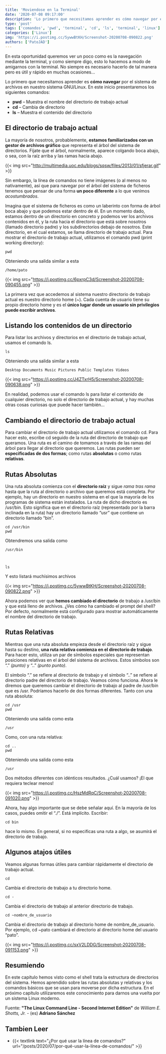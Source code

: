 ```yaml
---
title: 'Moviendose en la Terminal'
date: '2020-07-08 09:17:00'
description: 'Lo primero que necesitamos aprender es cómo navegar por el sistema de archivos en nuestro sistema GNU/Linux.'
type: 'post'
tags: ['comandos', 'pwd', 'terminal', 'cd', 'ls', 'terminal', 'linux']
categories: ['Linux']
img: 'https://i.postimg.cc/5ywwBtKH/Screenshot-20200708-090822.png'
authors: ['PatoJAD']
---
```


En esta oportunidad queremos ver un poco como es la navegación mediante la terminal, y como siempre digo, esto lo hacemos a modo de amigarnos con la terminal. No siempre es necesario hacerlo de tal manera pero es útil y rápido en muchas ocasiones...

Lo primero que necesitamos aprender es **cómo navegar** por el sistema de archivos en nuestro sistema GNU/Linux. En este inicio presentaremos los siguientes comandos:

-   **pwd** – Muestra el nombre del directorio de trabajo actual
-   **cd** – Cambia de directorio
-   **ls** – Muestra el contenido del directorio

## El directorio de trabajo actual

La mayoría de nosotros, probablemente, **estamos familiarizados con un gestor de archivos gráfico** que representa el árbol del sistema de directorios. Fíjate que el árbol, normalmente, aparece colgando boca abajo, o sea, con la raíz arriba y las ramas hacia abajo.

{{< img src="http://multimedia.uoc.edu/blogs/sqsw/files/2013/01/sfjerar.gif" >}}

Sin embargo, la línea de comandos no tiene imágenes (o al menos no nativamente), así que para navegar por el árbol del sistema de ficheros tenemos que pensar de una forma **un poco diferente** a lo que venimos _acostumbrados_.

Imagina que el sistema de ficheros es como un laberinto con forma de árbol boca abajo y que podemos estar dentro de él. En un momento dado, estamos dentro de un directorio en concreto y podemos ver los archivos contenidos en él, y la ruta hacia el directorio que está sobre nosotros (llamado directorio padre) y los subdirectorios debajo de nosotros. Este directorio, en el cual estamos, se llama directorio de trabajo actual. Para mostrar el directorio de trabajo actual, utilizamos el comando pwd (print working directory):

    pwd

Obteniendo una salida similar a esta

    /home/pato

{{< img src="https://i.postimg.cc/6pxrpC3d/Screenshot-20200708-090455.png" >}}

La primera vez que accedemos al sistema nuestro directorio de trabajo actual es nuestro directorio home (~). Cada cuenta de usuario tiene su propio directorio home y es el **único lugar donde un usuario sin privilegios puede escribir archivos**.

## Listando los contenidos de un directorio

Para listar los archivos y directorios en el directorio de trabajo actual, usamos el comando ls.

    ls

Obteniendo una salida similar a esta

    Desktop Documents Music Pictures Public Templates Videos

{{< img src="https://i.postimg.cc/J4ZTxrH5/Screenshot-20200708-090638.png" >}}

En realidad, podemos usar el comando ls para listar el contenido de cualquier directorio, no solo el directorio de trabajo actual, y hay muchas otras cosas curiosas que puede hacer también…

## Cambiando el directorio de trabajo actual

Para cambiar el directorio de trabajo actual utilizamos el comando cd. Para hacer esto, escribe cd seguido de la ruta del directorio de trabajo que queramos. Una ruta es el camino de tomamos a través de las ramas del árbol para llegar al directorio que queremos. Las rutas pueden ser **especificadas de dos formas**; como rutas **absolutas** o como rutas **relativas**.

## Rutas Absolutas

Una ruta absoluta comienza con el **directorio raíz** y sigue _rama tras rama_ hasta que la ruta al directorio o archivo que queremos está completa. Por ejemplo, hay un directorio en nuestro sistema en el que la mayoría de los programas de sistema están instalados. La ruta de dicho directorio es /usr/bin. Esto significa que en el directorio raíz (representado por la barra inclinada en la ruta) hay un directorio llamado “usr” que contiene un directorio llamado “bin”.

    cd /usr/bin
    pwd

Obtendremos una salida como

    /usr/bin



    ls

Y esto listará muchísimos archivos

{{< img src="https://i.postimg.cc/5ywwBtKH/Screenshot-20200708-090822.png" >}}

Ahora podemos ver que **hemos cambiado el directorio** de trabajo a /usr/bin y que está lleno de archivos. ¿Ves cómo ha cambiado el prompt del shell? Por defecto, normalmente está configurado para mostrar automáticamente el nombre del directorio de trabajo.

## Rutas Relativas

Mientras que una ruta absoluta empieza desde el directorio raíz y sigue hasta su destino, **una ruta relativa comienza en el directorio de trabajo**. Para hacer esto, utiliza un par de símbolos especiales que representan posiciones relativas en el árbol del sistema de archivos. Estos símbolos son “.” _(punto)_ y “..” _(punto punto)_.

El símbolo “.” se refiere al directorio de trabajo y el símbolo “..” se refiere al directorio padre del directorio de trabajo. Veamos cómo funciona. Ahora le diremos que queremos cambiar el directorio de trabajo al padre de /usr/bin que es /usr. Podríamos hacerlo de dos formas diferentes. Tanto con una ruta absoluta:

    cd /usr
    pwd

Obteniendo una salida como esta

    /usr

Como, con una ruta relativa:

    cd ..
    pwd

Obteniendo una salida como esta

    /usr

Dos métodos diferentes con idénticos resultados. ¿Cuál usamos? ¡El que requiera teclear menos!

{{< img src="https://i.postimg.cc/HszMdRqC/Screenshot-20200708-091020.png" >}}

Ahora, hay algo importante que se debe señalar aquí. En la mayoría de los casos, puedes omitir el “./”. Está implícito. Escribir:

    cd bin

hace lo mismo. En general, si no especificas una ruta a algo, se asumirá el directorio de trabajo.

## Algunos atajos útiles

Veamos algunas formas útiles para cambiar rápidamente el directorio de trabajo actual.

    cd

Cambia el directorio de trabajo a tu directorio home.

    cd -

Cambia el directorio de trabajo al anterior directorio de trabajo.

    cd ~nombre_de_usuario

Cambia el directorio de trabajo al directorio home de nombre_de_usuario. Por ejemplo, cd ~pato cambiará el directorio al directorio home del usuario “pato”.

{{< img src="https://i.postimg.cc/sxV2LDDG/Screenshot-20200708-091153.png" >}}

## Resumiendo

En este capítulo hemos visto como el shell trata la estructura de directorios del sistema. Hemos aprendido sobre las rutas absolutas y relativas y los comandos básicos que se usan para moverse por dicha estructura. En el próximo capítulo utilizaremos este conocimiento para darnos una vuelta por un sistema Linux moderno.

Fuente: **"The Linux Command Line - Second Internet Edition"** de _William E. Shotts, Jr._ - (es) **Adriano Sánchez**

## Tambien Leer

-   {{< textlink text="¿Por qué usar la línea de comandos?" url="/posts/2020/07/por-qué-usar-la-línea-de-comandos/" >}}
